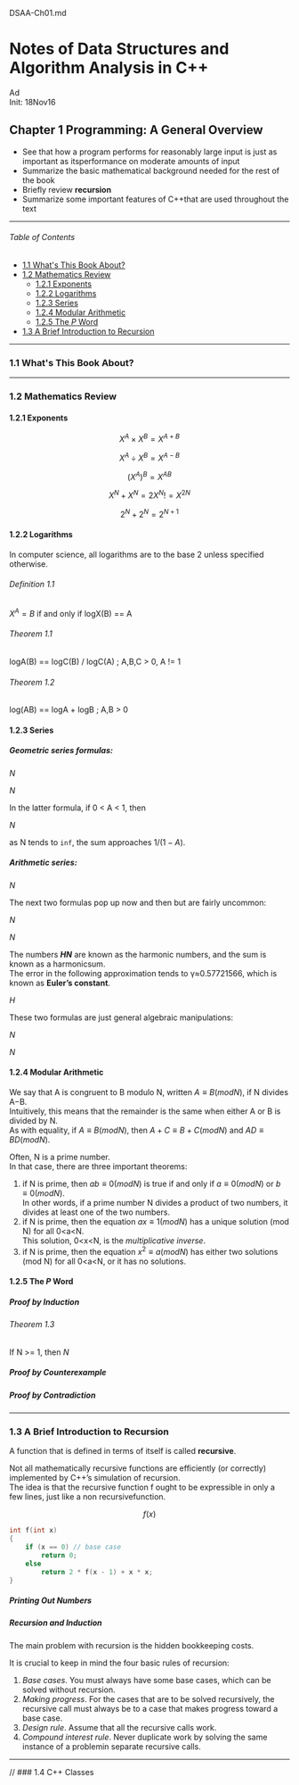 DSAA-Ch01.md

Notes of Data Structures and Algorithm Analysis in C++
================================================================================

Ad  
Init: 18Nov16

Chapter 1 Programming: A General Overview
--------------------------------------------------------------------------------

- See that how a program performs for reasonably large input is just as important as itsperformance on moderate amounts of input
- Summarize the basic mathematical background needed for the rest of the book
- Briefly review **recursion**
- Summarize some important features of C++that are used throughout the text

--------------------------------------------------------------------------------

###### Table of Contents

- [1.1 What's This Book About?](#11-whats-this-book-about)
- [1.2 Mathematics Review](#12-mathematics-review)
    - [1.2.1 Exponents](#121-exponents)
    - [1.2.2 Logarithms](#122-logarithms)
    - [1.2.3 Series](#123-series)
    - [1.2.4 Modular Arithmetic](#124-modular-arithmetic)
    - [1.2.5 The *P* Word](#125-the-p-word)
- [1.3 A Brief Introduction to Recursion](#13-a-brief-introduction-to-recursion)

--------------------------------------------------------------------------------

### 1.1 What's This Book About?

--------------------------------------------------------------------------------

### 1.2 Mathematics Review

#### 1.2.1 Exponents

$$ X^A \times X^B = X^{A+B} $$

$$ X^A \div X^B = X^{A-B} $$

$$(X^A)^B = X^{AB}$$

$$X^N + X^N = 2X^N != X^{2N}$$

$$2^N + 2^N = 2^{N+1}$$

#### 1.2.2 Logarithms

In computer science, all logarithms are to the base 2 unless specified otherwise.

###### Definition 1.1

$X^A = B$ if and only if logX(B) == A

###### Theorem 1.1

logA(B) == logC(B) / logC(A) ; A,B,C > 0, A != 1

###### Theorem 1.2

log(AB) == logA + logB ; A,B > 0

#### 1.2.3 Series

##### Geometric series formulas:

$N$

$N$

In the latter formula, if 0 < A < 1, then

$N$

as N tends to `inf`, the sum approaches $1/(1-A)$.

##### Arithmetic series:

$N$

The next two formulas pop up now and then but are fairly uncommon:

$N$

$N$

The numbers ***$HN$*** are known as the harmonic numbers, and the sum is known as a harmonicsum.  
The error in the following approximation tends to γ≈0.57721566, which is known as **Euler’s constant**.

$H$

These two formulas are just general algebraic manipulations:

$N$

$N$

#### 1.2.4 Modular Arithmetic

We say that A is congruent to B modulo N, written $A ≡ B (mod N)$, if N divides A−B.  
Intuitively, this means that the remainder is the same when either A or B is divided by N.  
As with equality, if $A ≡ B (mod N)$, then $A+C≡B+C(mod N)$ and $AD≡BD(mod N)$.

Often, N is a prime number.  
In that case, there are three important theorems:
1. if N is prime, then $ab≡0(mod N)$ is true if and only if $a≡0(mod N)$ or $b≡0(mod N)$.  
   In other words, if a prime number N divides a product of two numbers, it divides at least one of the two numbers.
2. if N is prime, then the equation $ax≡1(mod N)$ has a unique solution (mod N) for all 0<a<N.  
   This solution, 0<x<N, is the *multiplicative inverse*.
3. if N is prime, then the equation $x^2≡a(mod N)$ has either two solutions (mod N) for all 0<a<N, or it has no solutions.

#### 1.2.5 The *P* Word

##### Proof by Induction

###### Theorem 1.3

If N >= 1, then $N$

##### Proof by Counterexample

##### Proof by Contradiction

--------------------------------------------------------------------------------

### 1.3 A Brief Introduction to Recursion

A function that is defined in terms of itself is called **recursive**.

Not all mathematically recursive functions are efficiently (or correctly) implemented by C++’s simulation of recursion.  
The idea is that the recursive function f ought to be expressible in only a few lines, just like a non recursivefunction.

$$f(x)$$

```cpp
int f(int x)
{
    if (x == 0) // base case
        return 0;
    else
        return 2 * f(x - 1) + x * x;
}
```

##### Printing Out Numbers

##### Recursion and Induction

The main problem with recursion is the hidden bookkeeping costs.

It is crucial to keep in mind the four basic rules of recursion:
1. *Base cases*. You must always have some base cases, which can be solved without recursion.
2. *Making progress*. For the cases that are to be solved recursively, the recursive call must always be to a case that makes progress toward a base case.
3. *Design rule*. Assume that all the recursive calls work.
4. *Compound interest rule*. Never duplicate work by solving the same instance of a problemin separate recursive calls.

--------------------------------------------------------------------------------

// ### 1.4 C++ Classes
